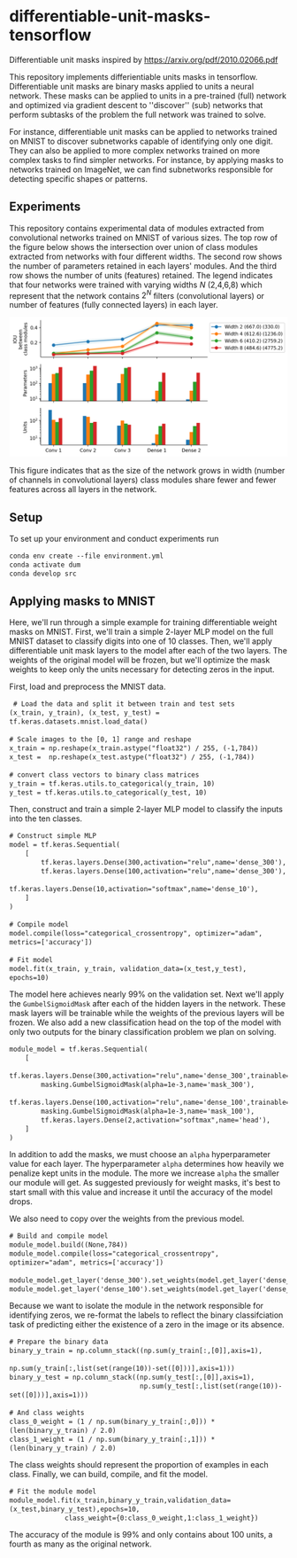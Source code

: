 # differentiable-unit-masks-tensorflow
Differentiable unit masks inspired by https://arxiv.org/pdf/2010.02066.pdf

This repository implements differientiable units masks in tensorflow. Differentiable unit masks are binary masks applied to units a neural network. These masks can be applied to units in a pre-trained (full) network and optimized via gradient descent to ''discover'' (sub) networks that perform subtasks of the problem the full network was trained to solve. 

For instance, differentiable unit masks can be applied to networks trained on MNIST to discover subnetworks capable of identifying only one digit. They can also be applied to more complex networks trained on more complex tasks to find simpler networks. For instance, by applying masks to networks trained on ImageNet, we can find subnetworks responsible for detecting specific shapes or patterns.

## Experiments
This repository contains experimental data of modules extracted from convolutional networks trained on MNIST of various sizes. The top row of the figure below shows the intersection over union of class modules extracted from networks with four different widths. The second row shows the number of parameters retained in each layers' modules. And the third row shows the number of units (features) retained. The legend indicates that four networks were trained with varying widths $N$ (2,4,6,8) which represent that the network contains $2^N$ filters (convolutional layers) or number of features (fully connected layers) in each layer.

![Intersection over union figure](img/intersection_over_union_modules.png "Class modules share fewer features as the size of the network increases")

This figure indicates that as the size of the network grows in width (number of channels in convolutional layers) class modules share fewer and fewer features across all layers in the network.

## Setup
To set up your environment and conduct experiments run
```
conda env create --file environment.yml
conda activate dum
conda develop src
```

## Applying masks to MNIST
Here, we'll run through a simple example for training differentiable weight masks on MNIST. First, we'll train a simple 2-layer MLP model on the full MNIST dataset to classify digits into one of 10 classes. Then, we'll apply differentiable unit mask layers to the model after each of the two layers. The weights of the original model will be frozen, but we'll optimize the mask weights to keep only the units necessary for detecting zeros in the input.

First, load and preprocess the MNIST data.

```
 # Load the data and split it between train and test sets
(x_train, y_train), (x_test, y_test) = tf.keras.datasets.mnist.load_data()

# Scale images to the [0, 1] range and reshape
x_train = np.reshape(x_train.astype("float32") / 255, (-1,784))
x_test =  np.reshape(x_test.astype("float32") / 255, (-1,784))

# convert class vectors to binary class matrices
y_train = tf.keras.utils.to_categorical(y_train, 10)
y_test = tf.keras.utils.to_categorical(y_test, 10)
```

Then, construct and train a simple 2-layer MLP model to classify the inputs into the ten classes.

```
# Construct simple MLP
model = tf.keras.Sequential(
    [
        tf.keras.layers.Dense(300,activation="relu",name='dense_300'),
        tf.keras.layers.Dense(100,activation="relu",name='dense_300'),
        tf.keras.layers.Dense(10,activation="softmax",name='dense_10'),
    ]
)

# Compile model
model.compile(loss="categorical_crossentropy", optimizer="adam", metrics=['accuracy'])

# Fit model
model.fit(x_train, y_train, validation_data=(x_test,y_test), epochs=10)
```

The model here achieves nearly 99% on the validation set. Next we'll apply the `GumbelSigmoidMask` after each of the hidden layers in the network. These mask layers will be trainable while the weights of the previous layers will be frozen. We also add a new classification head on the top of the model with only two outputs for the binary classification problem we plan on solving.

```
module_model = tf.keras.Sequential(
    [
        tf.keras.layers.Dense(300,activation="relu",name='dense_300',trainable=False),
        masking.GumbelSigmoidMask(alpha=1e-3,name='mask_300'),
        tf.keras.layers.Dense(100,activation="relu",name='dense_100',trainable=False),
        masking.GumbelSigmoidMask(alpha=1e-3,name='mask_100'),
        tf.keras.layers.Dense(2,activation="softmax",name='head'),
    ]
)
```

In addition to add the masks, we must choose an `alpha` hyperparameter value for each layer. The hyperparameter `alpha` determines how heavily we penalize kept units in the module. The more we increase `alpha` the smaller our module will get. As suggested previously for weight masks, it's best to start small with this value and increase it until the accuracy of the model drops. 

We also need to copy over the weights from the previous model.

```
# Build and compile model
module_model.build((None,784))
module_model.compile(loss="categorical_crossentropy", optimizer="adam", metrics=['accuracy'])

module_model.get_layer('dense_300').set_weights(model.get_layer('dense_300').get_weights())
module_model.get_layer('dense_100').set_weights(model.get_layer('dense_100').get_weights())
```

Because we want to isolate the module in the network responsible for identifying zeros, we re-format the labels to reflect the binary classifciation task of predicting either the existence of a zero in the image or its absence.

```
# Prepare the binary data
binary_y_train = np.column_stack((np.sum(y_train[:,[0]],axis=1),
                                  np.sum(y_train[:,list(set(range(10))-set([0]))],axis=1)))
binary_y_test = np.column_stack((np.sum(y_test[:,[0]],axis=1),
                                 np.sum(y_test[:,list(set(range(10))-set([0]))],axis=1)))

# And class weights
class_0_weight = (1 / np.sum(binary_y_train[:,0])) * (len(binary_y_train) / 2.0)
class_1_weight = (1 / np.sum(binary_y_train[:,1])) * (len(binary_y_train) / 2.0)
```

The class weights should represent the proportion of examples in each class. Finally, we can build, compile, and fit the model.

```
# Fit the module model
module_model.fit(x_train,binary_y_train,validation_data=(x_test,binary_y_test),epochs=10,
              class_weight={0:class_0_weight,1:class_1_weight})
```

The accuracy of the module is 99% and only contains about 100 units, a fourth as many as the original network.